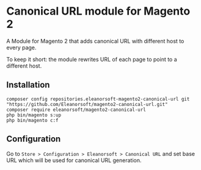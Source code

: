 # Canonical URL module for Magento 2
A Module for Magento 2 that adds canonical URL with different host to every page.

To keep it short: the module rewrites URL of each page to point to a different host.

## Installation
```
composer config repositories.eleanorsoft-magento2-canonical-url git "https://github.com/Eleanorsoft/magento2-canonical-url.git"
composer require eleanorsoft/magento2-canonical-url
php bin/magento s:up
php bin/magento c:f
```

## Configuration
Go to `Store > Configuration > Eleanorsoft > Canonical URL` and set base URL which will be used for canonical URL generation.